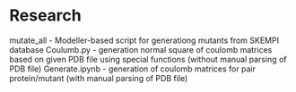 # Research

mutate_all - Modeller-based script for generationg mutants from SKEMPI database
Coulumb.py - generation normal square of coulomb matrices based on given PDB file using special functions (without manual parsing of PDB file)
Generate.ipynb - generation of coulomb matrices for pair protein/mutant (with manual parsing of PDB file)
